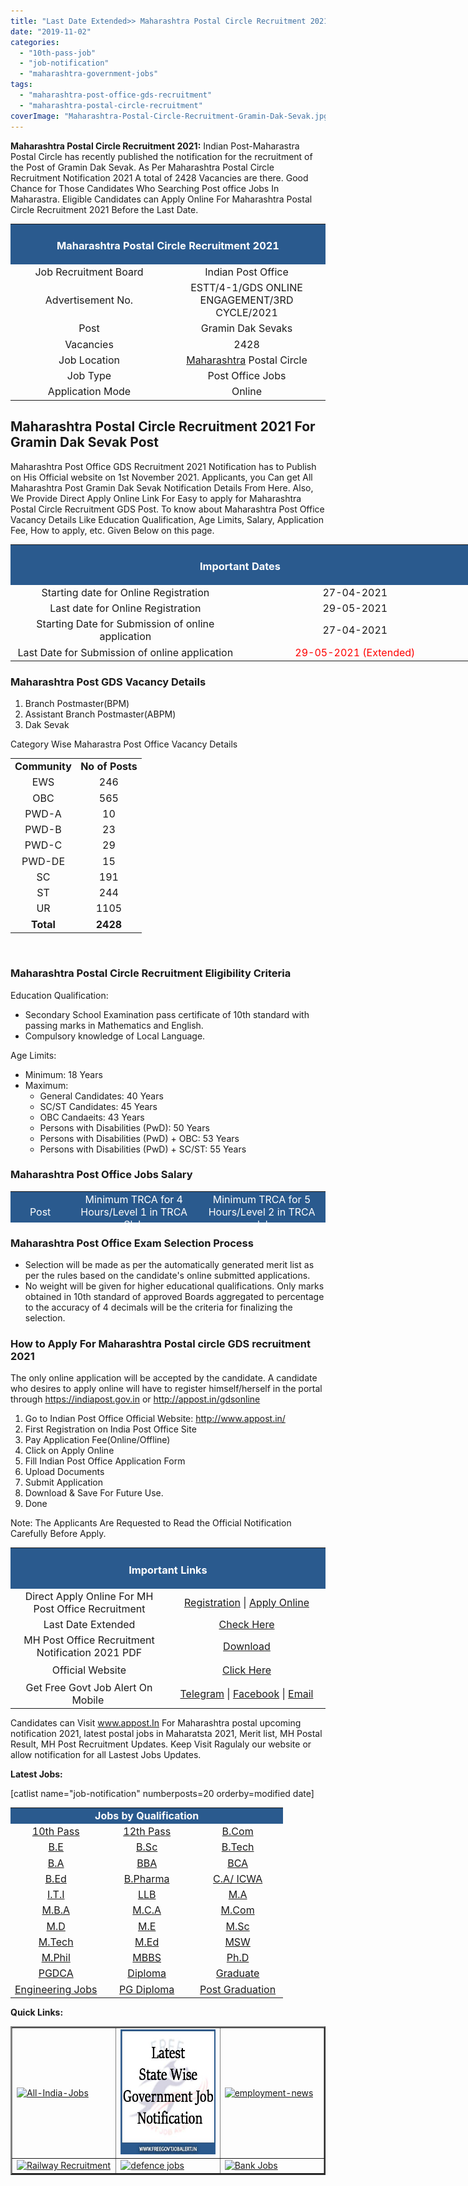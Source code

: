 ```yaml
---
title: "Last Date Extended>> Maharashtra Postal Circle Recruitment 2021 | 2428 Gramin Dak Sevak Vacancies"
date: "2019-11-02"
categories: 
  - "10th-pass-job"
  - "job-notification"
  - "maharashtra-government-jobs"
tags: 
  - "maharashtra-post-office-gds-recruitment"
  - "maharashtra-postal-circle-recruitment"
coverImage: "Maharashtra-Postal-Circle-Recruitment-Gramin-Dak-Sevak.jpg"
---
```


**Maharashtra Postal Circle Recruitment 2021:** Indian Post-Maharastra Postal Circle has recently published the notification for the recruitment of the Post of Gramin Dak Sevak. As Per Maharashtra Postal Circle Recruitment Notification 2021 A total of 2428 Vacancies are there. Good Chance for Those Candidates Who Searching Post office Jobs In Maharastra. Eligible Candidates can Apply Online For Maharashtra Postal Circle Recruitment 2021 Before the Last Date.

<table style="border-collapse: collapse; width: 100%;"><tbody><tr><td style="width: 50%; background-color: #2a5a8e;" colspan="2"><h3 style="text-align: center;"><span style="color: #ffffff;">Maharashtra Postal Circle Recruitment 2021</span></h3></td></tr><tr><td style="width: 50%; text-align: center;"><span style="font-size: 12pt;">Job Recruitment Board</span></td><td style="width: 50%; text-align: center;"><span style="font-size: 12pt;">Indian Post Office</span></td></tr><tr><td style="width: 50%; text-align: center;"><span style="font-size: 12pt;">Advertisement No.</span></td><td style="width: 50%; text-align: center;"><span style="font-size: 12pt;">ESTT/4-1/GDS ONLINE ENGAGEMENT/3RD CYCLE/2021</span></td></tr><tr><td style="width: 50%; text-align: center;"><span style="font-size: 12pt;">Post</span></td><td style="width: 50%; text-align: center;"><span style="font-size: 12pt;">Gramin Dak Sevaks</span></td></tr><tr><td style="width: 50%; text-align: center;"><span style="font-size: 12pt;">Vacancies</span></td><td style="width: 50%; text-align: center;"><span style="font-size: 12pt;">2428</span></td></tr><tr><td style="width: 50%; text-align: center;"><span style="font-size: 12pt;">Job Location</span></td><td style="width: 50%; text-align: center;"><span style="font-size: 12pt;"><a href="https://freegovtjobalert.in/maharashtra-govt-jobs/" target="_blank" rel="noopener noreferrer">Maharashtra</a> Postal Circle</span></td></tr><tr><td style="width: 50%; text-align: center;"><span style="font-size: 12pt;">Job Type</span></td><td style="width: 50%; text-align: center;"><span style="font-size: 12pt;">Post Office Jobs</span></td></tr><tr><td style="width: 50%; text-align: center;"><span style="font-size: 12pt;">Application Mode</span></td><td style="width: 50%; text-align: center;"><span style="font-size: 12pt;">Online</span></td></tr></tbody></table>

## **Maharashtra Postal Circle Recruitment 2021 For Gramin Dak Sevak Post**

Maharashtra Post Office GDS Recruitment 2021 Notification has to Publish on His Official website on 1st November 2021. Applicants, you Can get All Maharashtra Post Gramin Dak Sevak Notification Details From Here. Also, We Provide Direct Apply Online Link For Easy to apply for Maharashtra Postal Circle Recruitment GDS Post. To know about Maharashtra Post Office Vacancy Details Like Education Qualification, Age Limits, Salary, Application Fee, How to apply, etc. Given Below on this page.

<table style="border-collapse: collapse; width: 735px;"><tbody><tr><td style="width: 735px; background-color: #2a5a8e; text-align: center;" colspan="2"><h3><span style="color: #ffffff;">Important Dates</span></h3></td></tr><tr><td style="width: 367.5px; text-align: center;"><span style="font-size: 12pt;">Starting date for Online Registration</span></td><td style="width: 367.5px; text-align: center;"><span style="font-size: 12pt;">27-04-2021</span></td></tr><tr><td style="width: 367.5px; text-align: center;"><span style="font-size: 12pt;">Last date for Online Registration</span></td><td style="width: 367.5px; text-align: center;"><span style="font-size: 12pt;">29-05-2021</span></td></tr><tr><td style="width: 367.5px; text-align: center;"><span style="font-size: 12pt;">Starting Date for Submission of online application</span></td><td style="width: 367.5px; text-align: center;"><span style="font-size: 12pt;">27-04-2021</span></td></tr><tr><td style="width: 367.5px; text-align: center;"><span style="font-size: 12pt;">Last Date for Submission of online application</span></td><td style="width: 367.5px; text-align: center;"><span style="font-size: 12pt; color: #ff0000;">29-05-2021 (Extended)</span></td></tr></tbody></table>

### **Maharashtra Post GDS Vacancy Details**

1. Branch Postmaster(BPM)
2. Assistant Branch Postmaster(ABPM)
3. Dak Sevak

Category Wise Maharastra Post Office Vacancy Details

<table style="border-collapse: collapse; width: 100%;"><tbody><tr><td style="width: 50%; text-align: center;"><strong><span style="font-size: 12pt;">Community</span></strong></td><td style="width: 50%; text-align: center;"><strong><span style="font-size: 12pt;">No of Posts</span></strong></td></tr><tr><td style="width: 50%; text-align: center;"><span style="font-size: 12pt;">EWS</span></td><td style="width: 50%; text-align: center;"><span style="font-size: 12pt;">246</span></td></tr><tr><td style="width: 50%; text-align: center;"><span style="font-size: 12pt;">OBC</span></td><td style="width: 50%; text-align: center;"><span style="font-size: 12pt;">565</span></td></tr><tr><td style="width: 50%; text-align: center;"><span style="font-size: 12pt;">PWD-A</span></td><td style="width: 50%; text-align: center;"><span style="font-size: 12pt;">10</span></td></tr><tr><td style="width: 50%; text-align: center;"><span style="font-size: 12pt;">PWD-B</span></td><td style="width: 50%; text-align: center;"><span style="font-size: 12pt;">23</span></td></tr><tr><td style="width: 50%; text-align: center;"><span style="font-size: 12pt;">PWD-C</span></td><td style="width: 50%; text-align: center;"><span style="font-size: 12pt;">29</span></td></tr><tr><td style="width: 50%; text-align: center;"><span style="font-size: 12pt;">PWD-DE</span></td><td style="width: 50%; text-align: center;"><span style="font-size: 12pt;">15</span></td></tr><tr><td style="width: 50%; text-align: center;"><span style="font-size: 12pt;">SC</span></td><td style="width: 50%; text-align: center;"><span style="font-size: 12pt;">191</span></td></tr><tr><td style="width: 50%; text-align: center;"><span style="font-size: 12pt;">ST</span></td><td style="width: 50%; text-align: center;"><span style="font-size: 12pt;">244</span></td></tr><tr><td style="width: 50%; text-align: center;"><span style="font-size: 12pt;">UR</span></td><td style="width: 50%; text-align: center;"><span style="font-size: 12pt;">1105</span></td></tr><tr><td style="width: 50%; text-align: center;"><strong><span style="font-size: 12pt;">Total</span></strong></td><td style="width: 50%; text-align: center;"><strong><span style="font-size: 12pt;">2428</span></strong></td></tr></tbody></table>

 

### **Maharashtra Postal Circle Recruitment Eligibility Criteria**

Education Qualification:

- Secondary School Examination pass certificate of 10th standard with passing marks in Mathematics and English.
- Compulsory knowledge of Local Language.

Age Limits:

- Minimum: 18 Years
- Maximum:
    - General Candidates: 40 Years
    - SC/ST Candidates: 45 Years
    - OBC Candaeits: 43 Years
    - Persons with Disabilities (PwD): 50 Years
    - Persons with Disabilities (PwD) + OBC: 53 Years
    - Persons with Disabilities (PwD) + SC/ST: 55 Years

### **Maharashtra Post Office Jobs Salary**

<table style="border-collapse: collapse; width: 100%; height: 50px;"><tbody><tr style="height: 64px;"><td style="width: 17.4967%; height: 10px; text-align: center; background-color: #2a5a8e;"><span style="font-size: 12pt; color: #ffffff;">Post</span></td><td style="width: 41.3505%; height: 10px; text-align: center; background-color: #2a5a8e;"><span style="font-size: 12pt; color: #ffffff;">Minimum TRCA for 4 Hours/Level 1 in TRCA Slab</span></td><td style="width: 41.1527%; height: 10px; text-align: center; background-color: #2a5a8e;"><span style="font-size: 12pt; color: #ffffff;">Minimum TRCA for 5 Hours/Level 2 in TRCA slab</span></td></tr><tr style="height: 20px;"><td style="width: 17.4967%; height: 20px; text-align: center;"><span style="font-size: 12pt;">BPM</span></td><td style="width: 41.3505%; height: 20px; text-align: center;"><span style="font-size: 12pt;">Rs.12,000/-</span></td><td style="width: 41.1527%; height: 20px; text-align: center;"><span style="font-size: 12pt;">Rs.14,500/-</span></td></tr><tr style="height: 20px;"><td style="width: 17.4967%; height: 20px; text-align: center;"><span style="font-size: 12pt;">ABPM/Dak Sevak</span></td><td style="width: 41.3505%; height: 20px; text-align: center;"><span style="font-size: 12pt;">Rs.10,000/-</span></td><td style="width: 41.1527%; height: 20px; text-align: center;"><span style="font-size: 12pt;">Rs.12,000/-</span></td></tr></tbody></table>

### **Maharashtra Post Office Exam Selection Process**

- Selection will be made as per the automatically generated merit list as per the rules based on the candidate's online submitted applications.
- No weight will be given for higher educational qualifications. Only marks obtained in 10th standard of approved Boards aggregated to percentage to the accuracy of 4 decimals will be the criteria for finalizing the selection.

### **How to Apply For Maharashtra Postal circle GDS recruitment 2021**

The only online application will be accepted by the candidate. A candidate who desires to apply online will have to register himself/herself in the portal through https://indiapost.gov.in or http://appost.in/gdsonline

1. Go to Indian Post Office Official Website: http://www.appost.in/
2. First Registration on India Post Office Site
3. Pay Application Fee(Online/Offline)
4. Click on Apply Online
5. Fill Indian Post Office Application Form
6. Upload Documents
7. Submit Application
8. Download & Save For Future Use.
9. Done

Note: The Applicants Are Requested to Read the Official Notification Carefully Before Apply.

<table style="border-collapse: collapse; width: 100%;"><tbody><tr><td style="width: 100%; background-color: #2a5a8e; text-align: center;" colspan="2"><h3><span style="color: #ffffff;">Important Links</span></h3></td></tr><tr style="height: 25px;"><td style="width: 50%; text-align: center; height: 25px;"><span style="font-size: 12pt;">Direct Apply Online For MH Post Office Recruitment</span></td><td style="width: 50%; text-align: center; height: 25px;"><span style="font-size: 12pt;"><a class="MainListHeading" href="https://indiapostgdsonline.in/phase4/fee.aspx" target="_blank" rel="noopener noreferrer">Registration</a> | <a class="MainListHeading_Block" href="http://indiapostgdsonline.in/phase4/reference.aspx" target="_blank" rel="noopener noreferrer">Apply Online</a></span></td></tr><tr><td style="width: 50%; text-align: center;"><span style="font-size: 12pt;">Last Date Extended</span></td><td style="width: 50%; text-align: center;"><a href="https://appost.in/gdsonline/home.aspx" target="_blank" rel="noopener"><span style="font-size: 12pt;">Check Here</span></a></td></tr><tr style="height: 25px;"><td style="width: 50%; text-align: center; height: 25px;"><span style="font-size: 12pt;">MH Post Office Recruitment Notification 2021 PDF</span></td><td style="width: 50%; text-align: center; height: 25px;"><a href="http://www.appost.in/gdsonline/Notifications/Maharashtra-14_Cycle3.pdf" target="_blank" rel="noopener"><span style="font-size: 12pt;">Download</span></a></td></tr><tr style="height: 25px;"><td style="width: 50%; text-align: center; height: 25px;"><span style="font-size: 12pt;">Official Website</span></td><td style="width: 50%; text-align: center; height: 25px;"><span style="font-size: 12pt;"><a href="https://maharashtrapost.gov.in/" target="_blank" rel="noopener noreferrer">Click Here</a></span></td></tr><tr style="height: 25px;"><td style="width: 50%; text-align: center; height: 25px;"><span style="font-size: 12pt;">Get Free Govt Job Alert On Mobile&nbsp;</span></td><td style="width: 50%; text-align: center; height: 25px;"><span style="font-size: 12pt;"><a href="https://telegram.me/free_govtjobalert" target="_blank" rel="noopener">Telegram</a> | <a href="https://www.facebook.com/Free-Govt-Job-Alert-1091006524429779/" target="_blank" rel="noopener noreferrer">Facebook</a> | <a href="https://feedburner.google.com/fb/a/mailverify?uri=Freegovtjobalertin&amp;loc=en_US" target="_blank" rel="noopener noreferrer">Email</a></span></td></tr></tbody></table>

Candidates can Visit www.appost.In For Maharashtra postal upcoming notification 2021, latest postal jobs in Maharatsta 2021, Merit list, MH Postal Result, MH Post Recruitment Updates. Keep Visit Ragulaly our website or allow notification for all Lastest Jobs Updates.

**Latest Jobs:**

\[catlist name="job-notification" numberposts=20 orderby=modified date\]

<table style="border-collapse: collapse;"><tbody><tr><td style="width: 33.3333%; background-color: #2a5a8e; text-align: center;" colspan="3"><span style="color: #ffffff;"><strong><span style="font-size: 12pt;">Jobs by Qualification</span></strong></span></td></tr><tr><td style="width: 33.3333%; text-align: center;"><a href="https://freegovtjobalert.in/10th-pass-job/" target="_blank" rel="noopener noreferrer"><span style="font-size: 12pt;">10th Pass</span></a></td><td style="width: 33.3333%; text-align: center;"><a href="https://freegovtjobalert.in/12th-pass-job/" target="_blank" rel="noopener noreferrer"><span style="font-size: 12pt;">12th Pass</span></a></td><td style="width: 33.3333%; text-align: center;"><a href="https://freegovtjobalert.in/qualification/bcom/" target="_blank" rel="noopener noreferrer"><span style="font-size: 12pt;">B.Com</span></a></td></tr><tr><td style="width: 33.3333%; text-align: center;"><a href="https://freegovtjobalert.in/qualification/be/" target="_blank" rel="noopener noreferrer"><span style="font-size: 12pt;">B.E</span></a></td><td style="width: 33.3333%; text-align: center;"><a href="https://freegovtjobalert.in/qualification/b-sc/" target="_blank" rel="noopener noreferrer"><span style="font-size: 12pt;">B.Sc</span></a></td><td style="width: 33.3333%; text-align: center;"><a href="https://freegovtjobalert.in/qualification/btech/" target="_blank" rel="noopener noreferrer"><span style="font-size: 12pt;">B.Tech</span></a></td></tr><tr><td style="width: 33.3333%; text-align: center;"><a href="https://freegovtjobalert.in/qualification/ba/" target="_blank" rel="noopener noreferrer"><span style="font-size: 12pt;">B.A</span></a></td><td style="width: 33.3333%; text-align: center;"><a href="https://freegovtjobalert.in/qualification/bba/" target="_blank" rel="noopener noreferrer"><span style="font-size: 12pt;">BBA</span></a></td><td style="width: 33.3333%; text-align: center;"><a href="https://freegovtjobalert.in/qualification/bca/" target="_blank" rel="noopener noreferrer"><span style="font-size: 12pt;">BCA</span></a></td></tr><tr><td style="width: 33.3333%; text-align: center;"><a href="https://freegovtjobalert.in/qualification/b-ed/" target="_blank" rel="noopener noreferrer"><span style="font-size: 12pt;">B.Ed</span></a></td><td style="width: 33.3333%; text-align: center;"><a href="https://freegovtjobalert.in/qualification/b-pharma/" target="_blank" rel="noopener noreferrer"><span style="font-size: 12pt;">B.Pharma</span></a></td><td style="width: 33.3333%; text-align: center;"><a href="https://freegovtjobalert.in/qualification/charted-accountant/" target="_blank" rel="noopener noreferrer"><span style="font-size: 12pt;">C.A/ ICWA</span></a></td></tr><tr><td style="width: 33.3333%; text-align: center;"><a href="https://freegovtjobalert.in/qualification/iti/" target="_blank" rel="noopener noreferrer"><span style="font-size: 12pt;">I.T.I</span></a></td><td style="width: 33.3333%; text-align: center;"><a href="https://freegovtjobalert.in/qualification/llb/" target="_blank" rel="noopener noreferrer"><span style="font-size: 12pt;">LLB</span></a></td><td style="width: 33.3333%; text-align: center;"><a href="https://freegovtjobalert.in/qualification/ma/" target="_blank" rel="noopener noreferrer"><span style="font-size: 12pt;">M.A</span></a></td></tr><tr><td style="width: 33.3333%; text-align: center;"><a href="https://freegovtjobalert.in/qualification/mba-jobs/" target="_blank" rel="noopener noreferrer"><span style="font-size: 12pt;">M.B.A</span></a></td><td style="width: 33.3333%; text-align: center;"><a href="https://freegovtjobalert.in/qualification/mca/" target="_blank" rel="noopener noreferrer"><span style="font-size: 12pt;">M.C.A</span></a></td><td style="width: 33.3333%; text-align: center;"><a href="https://freegovtjobalert.in/qualification/m-com/" target="_blank" rel="noopener noreferrer"><span style="font-size: 12pt;">M.Com</span></a></td></tr><tr><td style="width: 33.3333%; text-align: center;"><a href="https://freegovtjobalert.in/qualification/md/" target="_blank" rel="noopener noreferrer"><span style="font-size: 12pt;">M.D</span></a></td><td style="width: 33.3333%; text-align: center;"><a href="https://freegovtjobalert.in/qualification/me/" target="_blank" rel="noopener noreferrer"><span style="font-size: 12pt;">M.E</span></a></td><td style="width: 33.3333%; text-align: center;"><a href="https://freegovtjobalert.in/qualification/m-sc/" target="_blank" rel="noopener noreferrer"><span style="font-size: 12pt;">M.Sc</span></a></td></tr><tr><td style="width: 33.3333%; text-align: center;"><a href="https://freegovtjobalert.in/qualification/m-tech/" target="_blank" rel="noopener noreferrer"><span style="font-size: 12pt;">M.Tech</span></a></td><td style="width: 33.3333%; text-align: center;"><a href="https://freegovtjobalert.in/qualification/m-ed/" target="_blank" rel="noopener noreferrer"><span style="font-size: 12pt;">M.Ed</span></a></td><td style="width: 33.3333%; text-align: center;"><a href="https://freegovtjobalert.in/qualification/msw/" target="_blank" rel="noopener noreferrer"><span style="font-size: 12pt;">MSW</span></a></td></tr><tr><td style="width: 33.3333%; text-align: center;"><a href="https://freegovtjobalert.in/qualification/m-phil/" target="_blank" rel="noopener noreferrer"><span style="font-size: 12pt;">M.Phil</span></a></td><td style="width: 33.3333%; text-align: center;"><a href="https://freegovtjobalert.in/qualification/mbbs/" target="_blank" rel="noopener noreferrer"><span style="font-size: 12pt;">MBBS</span></a></td><td style="width: 33.3333%; text-align: center;"><a href="https://freegovtjobalert.in/qualification/ph-d/" target="_blank" rel="noopener noreferrer"><span style="font-size: 12pt;">Ph.D</span></a></td></tr><tr><td style="width: 33.3333%; text-align: center;"><a href="https://freegovtjobalert.in/qualification/pgdca/" target="_blank" rel="noopener noreferrer"><span style="font-size: 12pt;">PGDCA</span></a></td><td style="width: 33.3333%; text-align: center;"><a href="https://freegovtjobalert.in/qualification/diploma/" target="_blank" rel="noopener noreferrer"><span style="font-size: 12pt;">Diploma</span></a></td><td style="width: 33.3333%; text-align: center;"><a href="https://freegovtjobalert.in/qualification/graduate/" target="_blank" rel="noopener noreferrer"><span style="font-size: 12pt;">Graduate</span></a></td></tr><tr><td style="width: 33.3333%; text-align: center;"><a href="https://freegovtjobalert.in/engineering-jobs/" target="_blank" rel="noopener noreferrer"><span style="font-size: 12pt;">Engineering Jobs</span></a></td><td style="width: 33.3333%; text-align: center;"><a href="https://freegovtjobalert.in/qualification/pg-diploma/" target="_blank" rel="noopener noreferrer"><span style="font-size: 12pt;">PG Diploma</span></a></td><td style="width: 33.3333%; text-align: center;"><a href="https://freegovtjobalert.in/qualification/post-graduation/" target="_blank" rel="noopener noreferrer"><span style="font-size: 12pt;">Post Graduation</span></a></td></tr></tbody></table>

**Quick Links:**

<table style="width: 100%; border-collapse: collapse;" border="2"><tbody><tr><td style="width: 33.3333%;"><a href="https://freegovtjobalert.in/government-jobs/" target="_blank" rel="noopener noreferrer"><img class="aligncenter wp-image-6312" src="https://freegovtjobalert.in/wp-content/uploads/2020/08/All-India-Jobs.webp" alt="All-India-Jobs" width="200" height="200"></a></td><td style="width: 33.3333%;"><a href="https://freegovtjobalert.in/state-govt-jobs/" target="_blank" rel="noopener noreferrer"><img class="aligncenter wp-image-775" src="images/Latest-State-Wise-Government-Job-Notifications.jpg" alt="Latest State Wise Government Jobs Notification" width="200" height="200"></a></td><td style="width: 33.3333%;"><a href="https://freegovtjobalert.in/employment-news/" target="_blank" rel="noopener noreferrer"><img class="aligncenter wp-image-6311" src="https://freegovtjobalert.in/wp-content/uploads/2020/08/employment-news.webp" alt="employment-news" width="200" height="200"></a></td></tr><tr><td style="width: 33.3333%;"><a href="https://freegovtjobalert.in/railway-recruitment/"><img class="aligncenter wp-image-10983 size-full" src="https://freegovtjobalert.in/wp-content/uploads/2021/01/Railway-Recruitment.webp" alt="Railway Recruitment" width="200" height="200"></a></td><td style="width: 33.3333%;"><a href="https://freegovtjobalert.in/police-defence-jobs-notification/"><img class="aligncenter wp-image-10982 size-full" src="https://freegovtjobalert.in/wp-content/uploads/2021/01/defence.webp" alt="defence jobs" width="200" height="200"></a></td><td style="width: 33.3333%;"><a href="https://freegovtjobalert.in/bank-jobs-recruitment/"><img class="aligncenter wp-image-10981 size-full" src="https://freegovtjobalert.in/wp-content/uploads/2021/01/Bank-Jobs.webp" alt="Bank Jobs" width="200" height="200"></a></td></tr></tbody></table>
